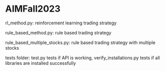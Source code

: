 # AIMFall2023

rl_method.py: reinforcement learning trading strategy

rule_based_method.py: rule based trading strategy

rule_based_multiple_stocks.py: rule based trading strategy with multiple stocks

tests folder: test.py tests if API is working, verify_installations.py tests if all libraries are installed successfully

